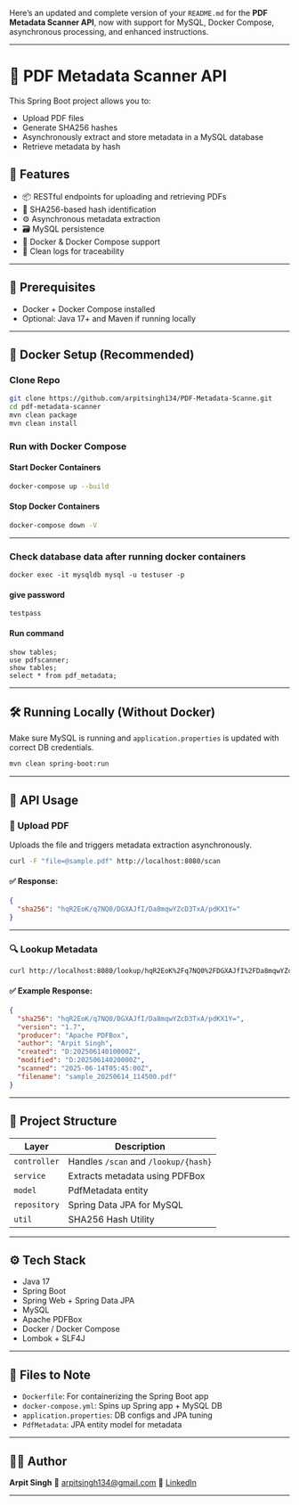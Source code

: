 Here’s an updated and complete version of your `README.md` for the **PDF Metadata Scanner API**, now with support for MySQL, Docker Compose, asynchronous processing, and enhanced instructions.

---

# 📄 PDF Metadata Scanner API

This Spring Boot project allows you to:

* Upload PDF files
* Generate SHA256 hashes
* Asynchronously extract and store metadata in a MySQL database
* Retrieve metadata by hash

## 🚀 Features

* 📦 RESTful endpoints for uploading and retrieving PDFs
* 🔐 SHA256-based hash identification
* ⚙️ Asynchronous metadata extraction
* 🗃️ MySQL persistence
* 🐳 Docker & Docker Compose support
* 📝 Clean logs for traceability

---

## 🔧 Prerequisites

* Docker + Docker Compose installed
* Optional: Java 17+ and Maven if running locally

---

## 🐳 Docker Setup (Recommended)

### Clone Repo

```bash
git clone https://github.com/arpitsingh134/PDF-Metadata-Scanne.git
cd pdf-metadata-scanner
mvn clean package
mvn clean install
```

### Run with Docker Compose

#### Start Docker Containers
```bash
docker-compose up --build
```

#### Stop Docker Containers
```bash
docker-compose down -V
```

---
### Check database data after running docker containers 
```
docker exec -it mysqldb mysql -u testuser -p    
```
#### give password 

```
testpass
```

#### Run command

```
show tables;
use pdfscanner;
show tables;
select * from pdf_metadata;
```


---

## 🛠️ Running Locally (Without Docker)

Make sure MySQL is running and `application.properties` is updated with correct DB credentials.

```bash
mvn clean spring-boot:run
```

---

## 📮 API Usage

### 🔼 Upload PDF

Uploads the file and triggers metadata extraction asynchronously.

```bash
curl -F "file=@sample.pdf" http://localhost:8080/scan
```

#### ✅ Response:

```json
{
  "sha256": "hqR2EoK/q7NQ0/DGXAJfI/Da8mqwYZcD3TxA/pdKX1Y="
}
```

---

### 🔍 Lookup Metadata

```bash
curl http://localhost:8080/lookup/hqR2EoK%2Fq7NQ0%2FDGXAJfI%2FDa8mqwYZcD3TxA%2FpdKX1Y%3D
```

#### ✅ Example Response:

```json
{
  "sha256": "hqR2EoK/q7NQ0/DGXAJfI/Da8mqwYZcD3TxA/pdKX1Y=",
  "version": "1.7",
  "producer": "Apache PDFBox",
  "author": "Arpit Singh",
  "created": "D:20250614010000Z",
  "modified": "D:20250614020000Z",
  "scanned": "2025-06-14T05:45:00Z",
  "filename": "sample_20250614_114500.pdf"
}
```

---

## 🧾 Project Structure

| Layer        | Description                          |
| ------------ | ------------------------------------ |
| `controller` | Handles `/scan` and `/lookup/{hash}` |
| `service`    | Extracts metadata using PDFBox       |
| `model`      | PdfMetadata entity                   |
| `repository` | Spring Data JPA for MySQL            |
| `util`       | SHA256 Hash Utility                  |

---

## ⚙️ Tech Stack

* Java 17
* Spring Boot
* Spring Web + Spring Data JPA
* MySQL
* Apache PDFBox
* Docker / Docker Compose
* Lombok + SLF4J

---

## 📁 Files to Note

* `Dockerfile`: For containerizing the Spring Boot app
* `docker-compose.yml`: Spins up Spring app + MySQL DB
* `application.properties`: DB configs and JPA tuning
* `PdfMetadata`: JPA entity model for metadata

---

## 👨‍💻 Author

**Arpit Singh**
📧 [arpitsingh134@gmail.com](mailto:arpitsingh134@gmail.com)
🔗 [LinkedIn](https://linkedin.com/in/arpitsingh134)

---